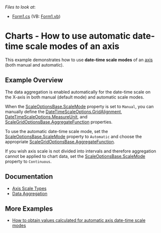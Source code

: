 <!-- default file list -->
*Files to look at*:

* [Form1.cs](./CS/DateTimeAggregation/Form1.cs) (VB: [Form1.vb](./VB/DateTimeAggregation/Form1.vb))
<!-- default file list end -->
# Charts - How to use automatic date-time scale modes of an axis

This example demonstrates how to use **date-time scale modes** of an [axis](https://docs.devexpress.com/WindowsForms/5799/controls-and-libraries/chart-control/axes/axis-scale-types) (both manual and automatic).


## Example Overview

The data aggregation is enabled automatically for the date-time scale on the X-axis in both manual (default mode) and automatic scale modes.
 

When the [ScaleOptionsBase.ScaleMode](https://docs.devexpress.com/CoreLibraries/DevExpress.XtraCharts.ScaleOptionsBase.ScaleMode) property is set to `Manual`, you can manually define the [DateTimeScaleOptions.GridAlignment](https://docs.devexpress.com/CoreLibraries/DevExpress.XtraCharts.DateTimeScaleOptions.GridAlignment), [DateTimeScaleOptions.MeasureUnit](https://docs.devexpress.com/CoreLibraries/DevExpress.XtraCharts.DateTimeScaleOptions.MeasureUnit), and [ScaleGridOptionsBase.AggregateFunction](docs.devexpress.com/CoreLibraries/DevExpress.XtraCharts.ScaleGridOptionsBase.AggregateFunction) properties.

To use the automatic date-time scale mode, set the [ScaleOptionsBase.ScaleMode](https://docs.devexpress.com/CoreLibraries/DevExpress.XtraCharts.ScaleOptionsBase.ScaleMode) property to `Automatic` and choose the appropriate [ScaleGridOptionsBase.AggregateFunction](docs.devexpress.com/CoreLibraries/DevExpress.XtraCharts.ScaleGridOptionsBase.AggregateFunction).

If you wish axis scale is not divided into intervals and therefore aggregation cannot be applied to chart data, set the [ScaleOptionsBase.ScaleMode](https://docs.devexpress.com/CoreLibraries/DevExpress.XtraCharts.ScaleOptionsBase.ScaleMode) property to `Continuous`.

## Documentation

- [Axis Scale Types](https://docs.devexpress.com/WindowsForms/5799/controls-and-libraries/chart-control/axes/axis-scale-types)
- [Data Aggregation](https://docs.devexpress.com/WindowsForms/6247/controls-and-libraries/chart-control/data-representation/data-aggregation)

## More Examples

- [How to obtain values calculated for automatic axis date-time scale modes](https://github.com/DevExpress-Examples/how-to-obtain-values-calculated-for-automatic-axis-date-time-scale-modes-e1529)
